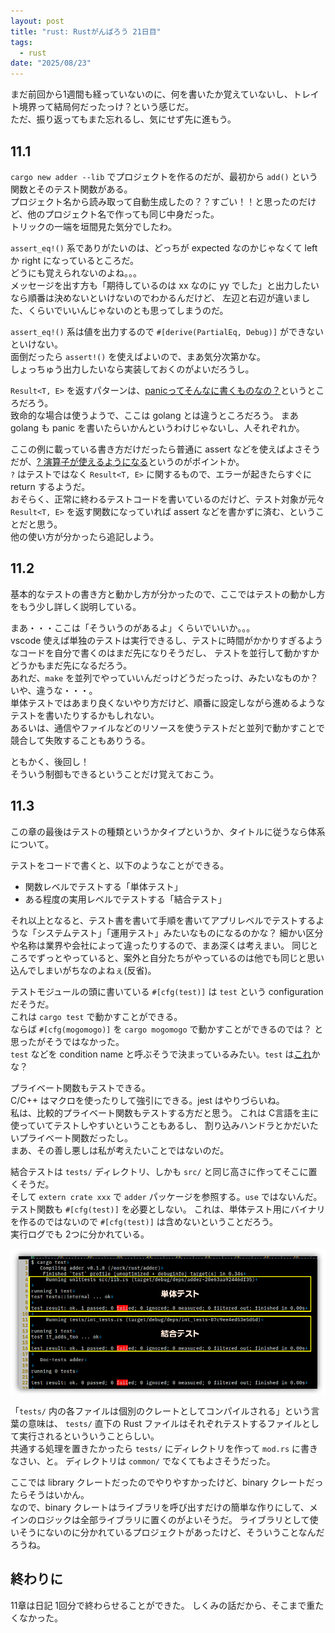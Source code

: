 ```yaml
---
layout: post
title: "rust: Rustがんばろう 21日目"
tags:
  - rust
date: "2025/08/23"
---
```


まだ前回から1週間も経っていないのに、何を書いたか覚えていないし、トレイト境界って結局何だったっけ？という感じだ。  
ただ、振り返ってもまた忘れるし、気にせず先に進もう。

## 11.1

`cargo new adder --lib` でプロジェクトを作るのだが、最初から `add()` という関数とそのテスト関数がある。  
プロジェクト名から読み取って自動生成したの？？すごい！！と思ったのだけど、他のプロジェクト名で作っても同じ中身だった。  
トリックの一端を垣間見た気分でしたわ。

`assert_eq!()` 系でありがたいのは、どっちが expected なのかじゃなくて left か right になっているところだ。  
どうにも覚えられないのよね。。。  
メッセージを出す方も「期待しているのは xx なのに yy でした」と出力したいなら順番は決めないといけないのでわかるんだけど、
左辺と右辺が違いました、くらいでいいんじゃないのとも思ってしまうのだ。

`assert_eq!()` 系は値を出力するので `#[derive(PartialEq, Debug)]` ができないといけない。  
面倒だったら `assert!()` を使えばよいので、まあ気分次第かな。  
しょっちゅう出力したいなら実装しておくのがよいだろうし。

`Result<T, E>` を返すパターンは、[panicってそんなに書くものなの？](https://doc.rust-jp.rs/book-ja/ch09-03-to-panic-or-not-to-panic.html)というところだろう。  
致命的な場合は使うようで、ここは golang とは違うところだろう。
まあ golang も panic を書いたらいかんというわけじゃないし、人それぞれか。

ここの例に載っている書き方だけだったら普通に assert などを使えばよさそうだが、[? 演算子が使えるようになる](https://doc.rust-jp.rs/rust-by-example-ja/testing/unit_testing.html#%E3%83%86%E3%82%B9%E3%83%88%E3%81%A8)というのがポイントか。  
`?` はテストではなく `Result<T, E>` に関するもので、エラーが起きたらすぐに return するようだ。  
おそらく、正常に終わるテストコードを書いているのだけど、テスト対象が元々 `Result<T, E>` を返す関数になっていれば assert などを書かずに済む、ということだと思う。  
他の使い方が分かったら追記しよう。

## 11.2

基本的なテストの書き方と動かし方が分かったので、ここではテストの動かし方をもう少し詳しく説明している。

まあ・・・ここは「そういうのがあるよ」くらいでいいか。。。  
vscode 使えば単独のテストは実行できるし、テストに時間がかかりすぎるようなコードを自分で書くのはまだ先になりそうだし、
テストを並行して動かすかどうかもまだ先になるだろう。  
あれだ、`make` を並列でやっていいんだっけどうだったっけ、みたいなものか？ いや、違うな・・・。  
単体テストではあまり良くないやり方だけど、順番に設定しながら進めるようなテストを書いたりするかもしれない。  
あるいは、通信やファイルなどのリソースを使うテストだと並列で動かすことで競合して失敗することもありうる。

ともかく、後回し！  
そういう制御もできるということだけ覚えておこう。

## 11.3

この章の最後はテストの種類というかタイプというか、タイトルに従うなら体系について。

テストをコードで書くと、以下のようなことができる。

* 関数レベルでテストする「単体テスト」
* ある程度の実用レベルでテストする「結合テスト」

それ以上となると、テスト書を書いて手順を書いてアプリレベルでテストするような「システムテスト」「運用テスト」みたいなものになるのかな？ 
細かい区分や名称は業界や会社によって違ったりするので、まあ深くは考えまい。
同じところでずっとやっていると、案外と自分たちがやっているのは他でも同じと思い込んでしまいがちなのよねぇ(反省)。

テストモジュールの頭に書いている `#[cfg(test)]` は `test` という configuration だそうだ。  
これは `cargo test` で動かすことができる。  
ならば `#[cfg(mogomogo)]` を `cargo mogomogo` で動かすことができるのでは？ と思ったがそうではなかった。  
`test` などを condition name と呼ぶそうで決まっているみたい。`test` は[これ](https://doc.rust-lang.org/reference/conditional-compilation.html#r-cfg.test)かな？

プライベート関数もテストできる。  
C/C++ はマクロを使ったりして強引にできる。jest はやりづらいね。  
私は、比較的プライベート関数もテストする方だと思う。
これは C言語を主に使っていてテストしやすいということもあるし、
割り込みハンドラとかだいたいプライベート関数だったし。  
まあ、その善し悪しは私が考えたいことではないのだ。

結合テストは `tests/` ディレクトリ、しかも `src/` と同じ高さに作ってそこに置くそうだ。  
そして `extern crate xxx` で `adder` パッケージを参照する。`use` ではないんだ。  
テスト関数も `#[cfg(test)]` を必要としない。
これは、単体テスト用にバイナリを作るのではないので `#[cfg(test)]` は含めないということだろう。  
実行ログでも 2つに分かれている。

![image](images/20250823a-1.png)

「`tests/` 内の各ファイルは個別のクレートとしてコンパイルされる」という言葉の意味は、
`tests/` 直下の Rust ファイルはそれぞれテストするファイルとして実行されるといういうことらしい。  
共通する処理を置きたかったら `tests/` にディレクトリを作って `mod.rs` に書きなさい、と。
ディレクトリは `common/` でなくてもよさそうだった。

ここでは library クレートだったのでやりやすかったけど、binary クレートだったらそうはいかん。  
なので、binary クレートはライブラリを呼び出すだけの簡単な作りにして、メインのロジックは全部ライブラリに置くのがよいそうだ。
ライブラリとして使いそうにないのに分かれているプロジェクトがあったけど、そういうことなんだろうね。

## 終わりに

11章は日記 1回分で終わらせることができた。
しくみの話だから、そこまで重たくなかった。
